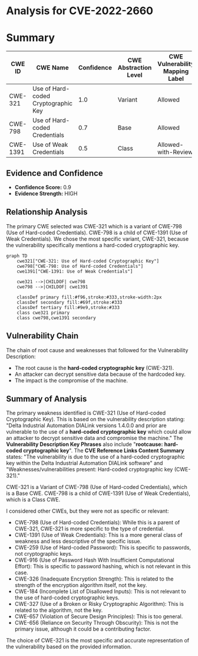 # Analysis for CVE-2022-2660

# Summary
| CWE ID | CWE Name | Confidence | CWE Abstraction Level | CWE Vulnerability Mapping Label | CWE-Vulnerability Mapping Notes |
|---|---|---|---|---|---|
| CWE-321 | Use of Hard-coded Cryptographic Key | 1.0 | Variant | Allowed | Primary CWE |
| CWE-798 | Use of Hard-coded Credentials | 0.7 | Base | Allowed | Secondary Candidate |
| CWE-1391 | Use of Weak Credentials | 0.5 | Class | Allowed-with-Review | Secondary Candidate |

## Evidence and Confidence

*   **Confidence Score:** 0.9
*   **Evidence Strength:** HIGH

## Relationship Analysis
The primary CWE selected was CWE-321 which is a variant of CWE-798 (Use of Hard-coded Credentials). CWE-798 is a child of CWE-1391 (Use of Weak Credentials). We chose the most specific variant, CWE-321, because the vulnerability specifically mentions a hard-coded cryptographic key.

```mermaid
graph TD
    cwe321["CWE-321: Use of Hard-coded Cryptographic Key"]
    cwe798["CWE-798: Use of Hard-coded Credentials"]
    cwe1391["CWE-1391: Use of Weak Credentials"]

    cwe321 -->|CHILDOF| cwe798
    cwe798 -->|CHILDOF| cwe1391

    classDef primary fill:#f96,stroke:#333,stroke-width:2px
    classDef secondary fill:#69f,stroke:#333
    classDef tertiary fill:#9e9,stroke:#333
    class cwe321 primary
    class cwe798,cwe1391 secondary
```

## Vulnerability Chain
The chain of root cause and weaknesses that followed for the Vulnerability Description:
  - The root cause is the **hard-coded cryptographic key** (CWE-321).
  - An attacker can decrypt sensitive data because of the hardcoded key.
  - The impact is the compromise of the machine.

## Summary of Analysis
The primary weakness identified is CWE-321 (Use of Hard-coded Cryptographic Key). This is based on the vulnerability description stating: "Delta Industrial Automation DIALink versions 1.4.0.0 and prior are vulnerable to the use of a **hard-coded cryptographic key** which could allow an attacker to decrypt sensitive data and compromise the machine." The **Vulnerability Description Key Phrases** also include "**rootcause:** **hard-coded cryptographic key**". The **CVE Reference Links Content Summary** states: "The vulnerability is due to the use of a hard-coded cryptographic key within the Delta Industrial Automation DIALink software" and "Weaknesses/vulnerabilities present: Hard-coded cryptographic key (CWE-321)."

CWE-321 is a Variant of CWE-798 (Use of Hard-coded Credentials), which is a Base CWE. CWE-798 is a child of CWE-1391 (Use of Weak Credentials), which is a Class CWE.

I considered other CWEs, but they were not as specific or relevant:

*   CWE-798 (Use of Hard-coded Credentials): While this is a parent of CWE-321, CWE-321 is more specific to the type of credential.
*   CWE-1391 (Use of Weak Credentials): This is a more general class of weakness and less descriptive of the specific issue.
*   CWE-259 (Use of Hard-coded Password): This is specific to passwords, not cryptographic keys.
*   CWE-916 (Use of Password Hash With Insufficient Computational Effort): This is specific to password hashing, which is not relevant in this case.
*   CWE-326 (Inadequate Encryption Strength): This is related to the strength of the encryption algorithm itself, not the key.
*   CWE-184 (Incomplete List of Disallowed Inputs): This is not relevant to the use of hard-coded cryptographic keys.
*   CWE-327 (Use of a Broken or Risky Cryptographic Algorithm): This is related to the algorithm, not the key.
*   CWE-657 (Violation of Secure Design Principles): This is too general.
*   CWE-656 (Reliance on Security Through Obscurity): This is not the primary issue, although it could be a contributing factor.

The choice of CWE-321 is the most specific and accurate representation of the vulnerability based on the provided information.